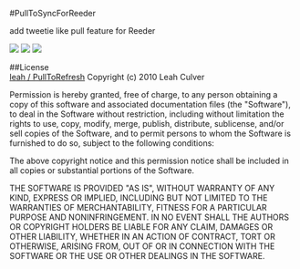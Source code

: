 #PullToSyncForReeder

add tweetie like pull feature for Reeder

![](http://dl.dropbox.com/u/149268/Pull.png)
![](http://dl.dropbox.com/u/149268/Release.png)
![](http://dl.dropbox.com/u/149268/Sync.png)

##License  
[leah / PullToRefresh](https://github.com/leah/PullToRefresh)
Copyright (c) 2010 Leah Culver

Permission is hereby granted, free of charge, to any person obtaining
a copy of this software and associated documentation files (the
"Software"), to deal in the Software without restriction, including
without limitation the rights to use, copy, modify, merge, publish,
distribute, sublicense, and/or sell copies of the Software, and to
permit persons to whom the Software is furnished to do so, subject to
the following conditions:

The above copyright notice and this permission notice shall be
included in all copies or substantial portions of the Software.

THE SOFTWARE IS PROVIDED "AS IS", WITHOUT WARRANTY OF ANY KIND,
EXPRESS OR IMPLIED, INCLUDING BUT NOT LIMITED TO THE WARRANTIES OF
MERCHANTABILITY, FITNESS FOR A PARTICULAR PURPOSE AND
NONINFRINGEMENT. IN NO EVENT SHALL THE AUTHORS OR COPYRIGHT HOLDERS BE
LIABLE FOR ANY CLAIM, DAMAGES OR OTHER LIABILITY, WHETHER IN AN ACTION
OF CONTRACT, TORT OR OTHERWISE, ARISING FROM, OUT OF OR IN CONNECTION
WITH THE SOFTWARE OR THE USE OR OTHER DEALINGS IN THE SOFTWARE.